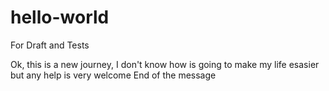 # hello-world
For Draft and Tests

Ok, this is a new journey, I don't know how is going to make my life esasier but any help is very welcome
End of the message
